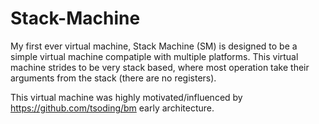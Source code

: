 # Stack-Machine
My first ever virtual machine, Stack Machine (SM) is designed to be a simple virtual machine compatiple with multiple platforms.
This virtual machine strides to be very stack based, where most operation take their arguments from the stack (there are no registers).

This virtual machine was highly motivated/influenced by https://github.com/tsoding/bm early architecture.
